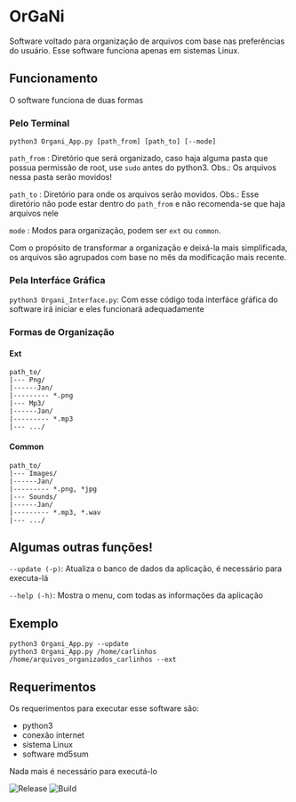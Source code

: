 # OrGaNi

Software voltado para organização de arquivos com base nas preferências do usuário. Esse software funciona apenas em sistemas Linux.
   

## Funcionamento
	
O software funciona de duas formas 

### Pelo Terminal

`python3 Organi_App.py [path_from] [path_to] [--mode]`

`path_from` : Diretório que será organizado, caso haja alguma pasta que possua permissão de root, use `sudo` antes do 
python3. Obs.: Os arquivos nessa pasta serão movidos!

`path_to` : Diretório para onde os arquivos serão movidos. Obs.: Esse diretório não pode estar dentro do `path_from` e
não recomenda-se que haja arquivos nele

`mode` : Modos para organização, podem ser `ext` ou `common`.

Com o propósito de transformar a organização e deixá-la mais simplificada, os arquivos são agrupados com base no mês da modificação mais recente.

### Pela Interfáce Gráfica 

`python3 Organi_Interface.py`: Com esse código toda interfáce gŕáfica do software irá iniciar e eles funcionará adequadamente

### Formas de Organização

#### Ext

```
path_to/
|--- Png/
|------Jan/
|--------- *.png
|--- Mp3/
|------Jan/
|--------- *.mp3
|--- .../
```

#### Common

```
path_to/
|--- Images/
|------Jan/
|--------- *.png, *jpg
|--- Sounds/
|------Jan/
|--------- *.mp3, *.wav
|--- .../
```

## Algumas outras funções!

`--update (-p)`: Atualiza o banco de dados da aplicação, é necessário para executa-lá

`--help (-h)`: Mostra o menu, com todas as informações da aplicação

## Exemplo

```
python3 Organi_App.py --update
python3 Organi_App.py /home/carlinhos /home/arquivos_organizados_carlinhos --ext
```


## Requerimentos

Os requerimentos para executar esse software são:

* python3
* conexão internet
* sistema Linux
* software md5sum

Nada mais é necessário para executá-lo

![Release](https://img.shields.io/badge/Relase-2.0-lightgrey.svg)
![Build](https://img.shields.io/badge/Build-Passive-brightgreen.svg)

